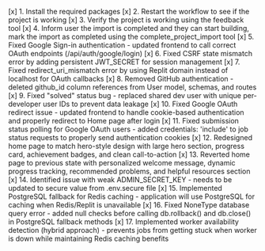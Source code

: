 [x] 1. Install the required packages
[x] 2. Restart the workflow to see if the project is working
[x] 3. Verify the project is working using the feedback tool
[x] 4. Inform user the import is completed and they can start building, mark the import as completed using the complete_project_import tool
[x] 5. Fixed Google Sign-in authentication - updated frontend to call correct OAuth endpoints (/api/auth/google/login)
[x] 6. Fixed CSRF state mismatch error by adding persistent JWT_SECRET for session management
[x] 7. Fixed redirect_uri_mismatch error by using Replit domain instead of localhost for OAuth callbacks
[x] 8. Removed GitHub authentication - deleted github_id column references from User model, schemas, and routes
[x] 9. Fixed "solved" status bug - replaced shared dev user with unique per-developer user IDs to prevent data leakage
[x] 10. Fixed Google OAuth redirect issue - updated frontend to handle cookie-based authentication and properly redirect to Home page after login
[x] 11. Fixed submission status polling for Google OAuth users - added credentials: 'include' to job status requests to properly send authentication cookies
[x] 12. Redesigned home page to match hero-style design with large hero section, progress card, achievement badges, and clean call-to-action
[x] 13. Reverted home page to previous state with personalized welcome message, dynamic progress tracking, recommended problems, and helpful resources section
[x] 14. Identified issue with weak ADMIN_SECRET_KEY - needs to be updated to secure value from .env.secure file
[x] 15. Implemented PostgreSQL fallback for Redis caching - application will use PostgreSQL for caching when Redis/Replit is unavailable
[x] 16. Fixed NoneType database query error - added null checks before calling db.rollback() and db.close() in PostgreSQL fallback methods
[x] 17. Implemented worker availability detection (hybrid approach) - prevents jobs from getting stuck when worker is down while maintaining Redis caching benefits